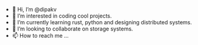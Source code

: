 - 👋 Hi, I’m @dipakv
- 👀 I’m interested in coding cool projects.
- 🌱 I’m currently learning rust, python and designing distributed systems.
- 💞️ I’m looking to collaborate on storage systems.
- 📫 How to reach me ...

<!---
dipakv/dipakv is a ✨ special ✨ repository because its `README.md` (this file) appears on your GitHub profile.
You can click the Preview link to take a look at your changes.
--->
